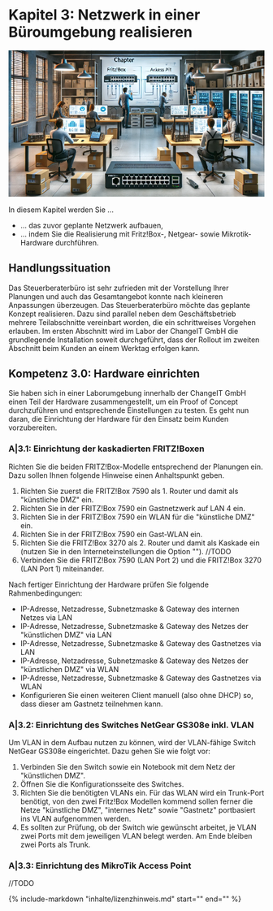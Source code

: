 # Kapitel 3: Netzwerk in einer Büroumgebung realisieren

![Kapitelbild](bilder/03_kapitelbild.png)

In diesem Kapitel werden Sie ...

- ... das zuvor geplante Netzwerk aufbauen,
- ... indem Sie die Realisierung mit Fritz!Box-, Netgear- sowie Mikrotik-Hardware durchführen.

## Handlungssituation

Das Steuerberaterbüro ist sehr zufrieden mit der Vorstellung Ihrer Planungen und auch das Gesamtangebot konnte nach kleineren Anpassungen überzeugen. Das Steuerberaterbüro möchte das geplante Konzept realisieren. Dazu sind parallel neben dem Geschäftsbetrieb mehrere Teilabschnitte vereinbart worden, die ein schrittweises Vorgehen erlauben. Im ersten Abschnitt wird im Labor der ChangeIT GmbH die grundlegende Installation soweit durchgeführt, dass der Rollout im zweiten Abschnitt beim Kunden an einem Werktag erfolgen kann.

## Kompetenz 3.0: Hardware einrichten

Sie haben sich in einer Laborumgebung innerhalb der ChangeIT GmbH einen Teil der Hardware zusammengestellt, um ein Proof of Concept durchzuführen und entsprechende Einstellungen zu testen. Es geht nun daran, die Einrichtung der Hardware für den Einsatz beim Kunden vorzubereiten.

### A|3.1: Einrichtung der kaskadierten FRITZ!Boxen

Richten Sie die beiden FRITZ!Box-Modelle entsprechend der Planungen ein. Dazu sollen Ihnen folgende Hinweise einen Anhaltspunkt geben.

1. Richten Sie zuerst die FRITZ!Box 7590 als 1. Router und damit als "künstliche DMZ" ein.
2. Richten Sie in der FRITZ!Box 7590 ein Gastnetzwerk auf LAN 4 ein.
3. Richten Sie in der FRITZ!Box 7590 ein WLAN für die "künstliche DMZ" ein.
4. Richten Sie in der FRITZ!Box 7590 ein Gast-WLAN ein.
5. Richten Sie die FRITZ!Box 3270 als 2. Router und damit als Kaskade ein (nutzen Sie in den Interneteinstellungen die Option ""). //TODO
6. Verbinden Sie die FRITZ!Box 7590 (LAN Port 2) und die FRITZ!Box 3270 (LAN Port 1) miteinander.

Nach fertiger Einrichtung der Hardware prüfen Sie folgende Rahmenbedingungen:

- IP-Adresse, Netzadresse, Subnetzmaske & Gateway des internen Netzes via LAN
- IP-Adresse, Netzadresse, Subnetzmaske & Gateway des Netzes der "künstlichen DMZ" via LAN
- IP-Adresse, Netzadresse, Subnetzmaske & Gateway des Gastnetzes via LAN
- IP-Adresse, Netzadresse, Subnetzmaske & Gateway des Netzes der "künstlichen DMZ" via WLAN
- IP-Adresse, Netzadresse, Subnetzmaske & Gateway des Gastnetzes via WLAN
- Konfigurieren Sie einen weiteren Client manuell (also ohne DHCP) so, dass dieser am Gastnetz teilnehmen kann.

### A|3.2: Einrichtung des Switches NetGear GS308e inkl. VLAN

Um VLAN in dem Aufbau nutzen zu können, wird der VLAN-fähige Switch NetGear GS308e eingerichtet. Dazu gehen Sie wie folgt vor:

1. Verbinden Sie den Switch sowie ein Notebook mit dem Netz der "künstlichen DMZ".
2. Öffnen Sie die Konfigurationsseite des Switches.
3. Richten Sie die benötigten VLANs ein. Für das WLAN wird ein Trunk-Port benötigt, von den zwei Fritz!Box Modellen kommend sollen ferner die Netze "künstliche DMZ", "internes Netz" sowie "Gastnetz" portbasiert ins VLAN aufgenommen werden.
4. Es sollten zur Prüfung, ob der Switch wie gewünscht arbeitet, je VLAN zwei Ports mit dem jeweiligen VLAN belegt werden. Am Ende bleiben zwei Ports als Trunk.

### A|3.3: Einrichtung des MikroTik Access Point

//TODO

{%
   include-markdown "inhalte/lizenzhinweis.md"
   start="<!--include-start-->"
   end="<!--include-end-->"
%}
